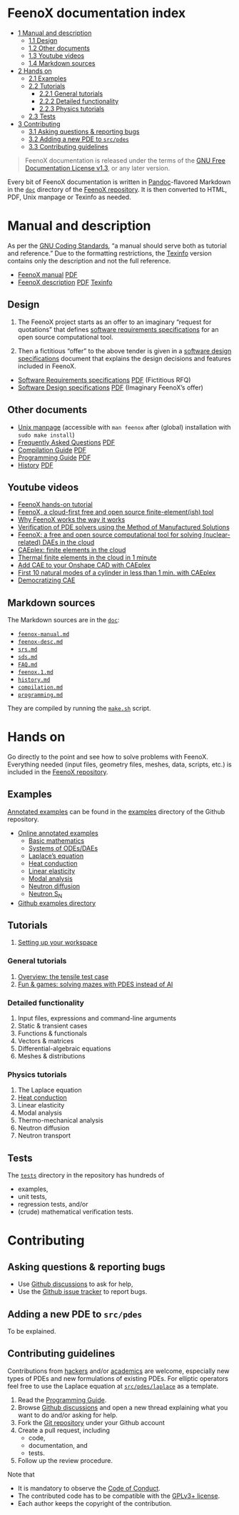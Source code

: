 # FeenoX documentation index

-   [<span class="toc-section-number">1</span> Manual and description][]
    -   [<span class="toc-section-number">1.1</span> Design][]
    -   [<span class="toc-section-number">1.2</span> Other documents][]
    -   [<span class="toc-section-number">1.3</span> Youtube videos][]
    -   [<span class="toc-section-number">1.4</span> Markdown sources][]
-   [<span class="toc-section-number">2</span> Hands on][]
    -   [<span class="toc-section-number">2.1</span> Examples][]
    -   [<span class="toc-section-number">2.2</span> Tutorials][]
        -   [<span class="toc-section-number">2.2.1</span> General
            tutorials][]
        -   [<span class="toc-section-number">2.2.2</span> Detailed
            functionality][]
        -   [<span class="toc-section-number">2.2.3</span> Physics
            tutorials][]
    -   [<span class="toc-section-number">2.3</span> Tests][]
-   [<span class="toc-section-number">3</span> Contributing][]
    -   [<span class="toc-section-number">3.1</span> Asking questions &
        reporting bugs][]
    -   [<span class="toc-section-number">3.2</span> Adding a new PDE to
        `src/pdes`][]
    -   [<span class="toc-section-number">3.3</span> Contributing
        guidelines][]

> FeenoX documentation is released under the terms of the [GNU Free
> Documentation License v1.3][], or any later version.

Every bit of FeenoX documentation is written in [Pandoc][]-flavored
Markdown in the [`doc`][] directory of the [FeenoX repository][]. It is
then converted to HTML, PDF, Unix manpage or Texinfo as needed.

  [<span class="toc-section-number">1</span> Manual and description]: #manual-and-description
  [<span class="toc-section-number">1.1</span> Design]: #design
  [<span class="toc-section-number">1.2</span> Other documents]: #other-documents
  [<span class="toc-section-number">1.3</span> Youtube videos]: #sec:youtube
  [<span class="toc-section-number">1.4</span> Markdown sources]: #markdown-sources
  [<span class="toc-section-number">2</span> Hands on]: #hands-on
  [<span class="toc-section-number">2.1</span> Examples]: #examples
  [<span class="toc-section-number">2.2</span> Tutorials]: #tutorials
  [<span class="toc-section-number">2.2.1</span> General tutorials]: #general-tutorials
  [<span class="toc-section-number">2.2.2</span> Detailed functionality]:
    #detailed-functionality
  [<span class="toc-section-number">2.2.3</span> Physics tutorials]: #physics-tutorials
  [<span class="toc-section-number">2.3</span> Tests]: #tests
  [<span class="toc-section-number">3</span> Contributing]: #contributing
  [<span class="toc-section-number">3.1</span> Asking questions & reporting bugs]:
    #asking-questions-reporting-bugs
  [<span class="toc-section-number">3.2</span> Adding a new PDE to `src/pdes`]:
    #adding-a-new-pde-to-srcpdes
  [<span class="toc-section-number">3.3</span> Contributing guidelines]:
    #contributing-guidelines
  [GNU Free Documentation License v1.3]: https://www.gnu.org/licenses/fdl-1.3.html
  [Pandoc]: https://pandoc.org/
  [`doc`]: https://github.com/seamplex/feenox/tree/main/doc
  [FeenoX repository]: https://github.com/seamplex/feenox/

# Manual and description

As per the [GNU Coding Standards][], “a manual should serve both as
tutorial and reference.” Due to the formatting restrictions, the
[Texinfo][] version contains only the description and not the full
reference.

-   [FeenoX manual][] [PDF][]
-   [FeenoX description][] [PDF][1] [Texinfo][2]

  [GNU Coding Standards]: https://www.gnu.org/prep/standards/standards.html#GNU-Manuals
  [Texinfo]: https://www.gnu.org/software/texinfo/
  [FeenoX manual]: https://www.seamplex.com/feenox/doc/feenox-manual.html
  [PDF]: https://www.seamplex.com/feenox/doc/feenox-manual.pdf
  [FeenoX description]: https://www.seamplex.com/feenox/doc/feenox-desc.html
  [1]: https://www.seamplex.com/feenox/doc/feenox-desc.pdf
  [2]: https://www.seamplex.com/feenox/doc/feenox-desc.texi

## Design

1.  The FeenoX project starts as an offer to an imaginary “request for
    quotations” that defines [software requirements specifications][]
    for an open source computational tool.

2.  Then a fictitious “offer” to the above tender is given in a
    [software design specifications][] document that explains the design
    decisions and features included in FeenoX.

-   [Software Requirements specifications][3] [PDF][4] (Fictitious RFQ)
-   [Software Design specifications][5] [PDF][6] (Imaginary FeenoX’s
    offer)

  [software requirements specifications]: ./srs.md
  [software design specifications]: ./sds.md
  [3]: srs.md
  [4]: https://www.seamplex.com/feenox/doc/srs.pdf
  [5]: sds.md
  [6]: https://www.seamplex.com/feenox/doc/sds.pdf

## Other documents

-   [Unix manpage][] (accessible with `man feenox` after (global)
    installation with `sudo make install`)
-   [Frequently Asked Questions][] [PDF][7]
-   [Compilation Guide][] [PDF][8]
-   [Programming Guide][] [PDF][9]
-   [History][] [PDF][10]

  [Unix manpage]: https://www.seamplex.com/feenox/doc/feenox.1.html
  [Frequently Asked Questions]: https://www.seamplex.com/feenox/doc/FAQs.html
  [7]: https://www.seamplex.com/feenox/doc/FAQs.pdf
  [Compilation Guide]: https://www.seamplex.com/feenox/doc/compilation.html
  [8]: https://www.seamplex.com/feenox/doc/compilation.pdf
  [Programming Guide]: https://www.seamplex.com/feenox/doc/programming.html
  [9]: https://www.seamplex.com/feenox/doc/programming.pdf
  [History]: https://www.seamplex.com/feenox/doc/history.html
  [10]: https://www.seamplex.com/feenox/doc/history.pdf

## Youtube videos

-   [FeenoX hands-on tutorial][]
-   [FeenoX, a cloud-first free and open source finite-element(ish)
    tool][]
-   [Why FeenoX works the way it works][]
-   [Verification of PDE solvers using the Method of Manufactured
    Solutions][]
-   [FeenoX: a free and open source computational tool for solving
    (nuclear-related) DAEs in the cloud][]
-   [CAEplex: finite elements in the cloud][]
-   [Thermal finite elements in the cloud in 1 minute][]
-   [Add CAE to your Onshape CAD with CAEplex][]
-   [First 10 natural modes of a cylinder in less than 1 min. with
    CAEplex][]
-   [Democratizing CAE][]

  [FeenoX hands-on tutorial]: https://www.youtube.com/watch?v=b3K2QewI8jE
  [FeenoX, a cloud-first free and open source finite-element(ish) tool]:
    https://www.youtube.com/watch?v=EZSjFzJAhbw
  [Why FeenoX works the way it works]: https://www.youtube.com/watch?v=66WvYTb4pSg
  [Verification of PDE solvers using the Method of Manufactured Solutions]:
    https://www.youtube.com/watch?v=mGNwL8TGijg
  [FeenoX: a free and open source computational tool for solving (nuclear-related) DAEs in the cloud]:
    https://www.youtube.com/watch?v=e8kFmFOsbPk
  [CAEplex: finite elements in the cloud]: https://www.youtube.com/watch?v=DOnoXo_MCZg
  [Thermal finite elements in the cloud in 1 minute]: https://www.youtube.com/watch?v=mOxQeIk2WJA
  [Add CAE to your Onshape CAD with CAEplex]: https://www.youtube.com/watch?v=ylXAUAsfb5E
  [First 10 natural modes of a cylinder in less than 1 min. with CAEplex]:
    https://www.youtube.com/watch?v=kD3tQdq17ZE
  [Democratizing CAE]: https://www.youtube.com/watch?v=7KqiMbrSLDc

## Markdown sources

The Markdown sources are in the [`doc`][]:

-   [`feenox-manual.md`][]
-   [`feenox-desc.md`][`feenox-manual.md`]
-   [`srs.md`][]
-   [`sds.md`][]
-   [`FAQ.md`][]
-   [`feenox.1.md`][]
-   [`history.md`][]
-   [`compilation.md`][]
-   [`programming.md`][]

They are compiled by running the [`make.sh`][] script.

  [`doc`]: https://github.com/seamplex/feenox/tree/main/doc
  [`feenox-manual.md`]: https://github.com/seamplex/feenox/blob/main/doc/feenox-desc.md
  [`srs.md`]: https://github.com/seamplex/feenox/blob/main/doc/srs.md
  [`sds.md`]: https://github.com/seamplex/feenox/blob/main/doc/sds.md
  [`FAQ.md`]: https://github.com/seamplex/feenox/blob/main/doc/FAQ.md
  [`feenox.1.md`]: https://github.com/seamplex/feenox/blob/main/doc/feenox.1.md
  [`history.md`]: https://github.com/seamplex/feenox/blob/main/doc/history.md
  [`compilation.md`]: https://github.com/seamplex/feenox/blob/main/doc/compilation.md
  [`programming.md`]: https://github.com/seamplex/feenox/blob/main/doc/programming.md
  [`make.sh`]: https://github.com/seamplex/feenox/blob/main/doc/make.sh

# Hands on

Go directly to the point and see how to solve problems with FeenoX.
Everything needed (input files, geometry files, meshes, data, scripts,
etc.) is included in the [FeenoX repository][].

  [FeenoX repository]: https://github.com/seamplex/feenox/

## Examples

[Annotated examples][] can be found in the [examples][] directory of the
Github repository.

-   [Online annotated examples][Annotated examples]
    -   [Basic mathematics][]
    -   [Systems of ODEs/DAEs][]
    -   [Laplace’s equation][]
    -   [Heat conduction][]
    -   [Linear elasticity][]
    -   [Modal analysis][]
    -   [Neutron diffusion][]
    -   [Neutron S<sub>N</sub>][]
-   [Github examples directory][examples]

  [Annotated examples]: https://www.seamplex.com/feenox/examples
  [examples]: https://github.com/seamplex/feenox/tree/main/examples
  [Basic mathematics]: https://seamplex.com/feenox/examples/basic.html
  [Systems of ODEs/DAEs]: https://seamplex.com/feenox/examples/daes.html
  [Laplace’s equation]: https://seamplex.com/feenox/examples/laplace.html
  [Heat conduction]: https://seamplex.com/feenox/examples/thermal.html
  [Linear elasticity]: https://seamplex.com/feenox/examples/mechanical.html
  [Modal analysis]: https://seamplex.com/feenox/examples/modal.html
  [Neutron diffusion]: https://seamplex.com/feenox/examples/neutron_diffusion.html
  [Neutron S<sub>N</sub>]: https://seamplex.com/feenox/examples/neutron_sn.html

## Tutorials

1.  [Setting up your workspace][]

  [Setting up your workspace]: https://www.seamplex.com/feenox/doc/tutorials/000-setup

### General tutorials

1.  [Overview: the tensile test case][]
2.  [Fun & games: solving mazes with PDES instead of AI][]

  [Overview: the tensile test case]: https://www.seamplex.com/feenox/doc/tutorials/110-tensile-test
  [Fun & games: solving mazes with PDES instead of AI]: https://www.seamplex.com/feenox/doc/tutorials/120-mazes

### Detailed functionality

1.  Input files, expressions and command-line arguments
2.  Static & transient cases
3.  Functions & functionals
4.  Vectors & matrices
5.  Differential-algebraic equations
6.  Meshes & distributions

### Physics tutorials

1.  The Laplace equation
2.  [Heat conduction][11]
3.  Linear elasticity
4.  Modal analysis
5.  Thermo-mechanical analysis
6.  Neutron diffusion
7.  Neutron transport

  [11]: https://www.seamplex.com/feenox/doc/tutorials/320-thermal

## Tests

The [`tests`][] directory in the repository has hundreds of

-   examples,
-   unit tests,
-   regression tests, and/or
-   (crude) mathematical verification tests.

  [`tests`]: https://github.com/seamplex/feenox/tree/main/tests

# Contributing

## Asking questions & reporting bugs

-   Use [Github discussions][] to ask for help,
-   Use the [Github issue tracker][] to report bugs.

  [Github discussions]: https://github.com/seamplex/feenox/discussions
  [Github issue tracker]: https://github.com/seamplex/feenox/issues

## Adding a new PDE to `src/pdes`

To be explained.

## Contributing guidelines

Contributions from [hackers][] and/or [academics][] are welcome,
especially new types of PDEs and new formulations of existing PDEs. For
elliptic operators feel free to use the Laplace equation at
[`src/pdes/laplace`][] as a template.

1.  Read the [Programming Guide][12].
2.  Browse [Github discussions][] and open a new thread explaining what
    you want to do and/or asking for help.
3.  Fork the [Git repository][] under your Github account
4.  Create a pull request, including
    -   code,
    -   documentation, and
    -   tests.
5.  Follow up the review procedure.

Note that

-   It is mandatory to observe the [Code of Conduct][].
-   The contributed code has to be compatible with the [GPLv3+
    license][].
-   Each author keeps the copyright of the contribution.

  [hackers]: ../README4hackers.md
  [academics]: ../README4academics.md
  [`src/pdes/laplace`]: https://github.com/seamplex/feenox/tree/main/src/pdes/laplace
  [12]: doc/programming.md
  [Github discussions]: https://github.com/seamplex/feenox/discussions
  [Git repository]: https://github.com/seamplex/feenox/
  [Code of Conduct]: CODE_OF_CONDUCT.md
  [GPLv3+ license]: #sec:licensing
